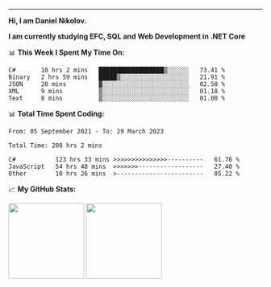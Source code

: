 ---
**Hi, I am Daniel Nikolov.**

**I am currently studying EFC, SQL and Web Development in .NET Core**

📊 **This Week I Spent My Time On:**
<!--START_SECTION:wakaweekly-->

```text
C#       10 hrs 2 mins   ██████████████████▒░░░░░░   73.41 %
Binary   2 hrs 59 mins   █████▒░░░░░░░░░░░░░░░░░░░   21.91 %
JSON     20 mins         ▓░░░░░░░░░░░░░░░░░░░░░░░░   02.50 %
XML      9 mins          ▒░░░░░░░░░░░░░░░░░░░░░░░░   01.18 %
Text     8 mins          ▒░░░░░░░░░░░░░░░░░░░░░░░░   01.00 %
```

<!--END_SECTION:wakaweekly-->

📊 **Total Time Spent Coding:**
<!--START_SECTION:waka-->

```text
From: 05 September 2021 - To: 29 March 2023

Total Time: 200 hrs 2 mins

C#           123 hrs 33 mins >>>>>>>>>>>>>>>----------   61.76 %
JavaScript   54 hrs 48 mins  >>>>>>>------------------   27.40 %
Other        10 hrs 26 mins  >------------------------   05.22 %
```

<!--END_SECTION:waka-->

📈 **My GitHub Stats:**

<p>
  <img height="150em" src="https://github-readme-stats.vercel.app/api?username=NikolovDaniel&show_icons=true&hide_border=true&&count_private=true&include_all_commits=true" />
  <img height="150em" src="https://github-readme-stats.vercel.app/api/top-langs/?username=NikolovDaniel&exclude_repo=KNN-Image-Classification&show_icons=true&hide_border=true&layout=compact&langs_count=8s"/>
</p>
